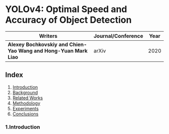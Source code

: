 # YOLOv4: Optimal Speed and Accuracy of Object Detection

| Writers | Journal/Conference | Year |
|---------|--------------------|------|
| **Alexey Bochkovskiy and Chien-Yao Wang and Hong-Yuan Mark Liao** | arXiv | 2020 |


## Index
1. <a href="#a1">Introduction</a>
2. <a href="#a2">Background</a>
3. <a href="#a3">Related Works</a>
4. <a href="#a4">Methodology</a>
5. <a href="#a5">Experiments</a>
6. <a href="#a6">Conclusions</a>

<a name="a1"></a>
### 1.Introduction

